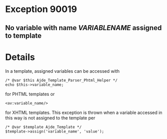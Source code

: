 # Exception 90019 #
## No variable with name _VARIABLENAME_ assigned to template ##

# Details #
In a template, assigned variables can be accessed with

```
/* @var $this Ajde_Template_Parser_Phtml_Helper */
echo $this->variable_name;
```

for PHTML templates or

```
<av:variable_name/>
```

for XHTML templates. This exception is thrown when a variable accessed in this way is not assigned to the template per

```
/* @var $template Ajde_Template */
$template->assign('variable_name', 'value');
```